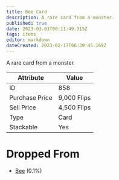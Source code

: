 ```yaml
---
title: Bee Card
description: A rare card from a monster.
published: true
date: 2023-03-01T00:11:49.315Z
tags: items
editor: markdown
dateCreated: 2023-02-17T06:39:45.169Z
---
```


A rare card from a monster.

|Attribute|Value|
|-|-|
|ID|858|
|Purchase Price|9,000 Flips|
|Sell Price|4,500 Flips|
|Type|Card|
|Stackable|Yes|


# Dropped From
 * [Bee](/monsters/bee) (0.1%)
